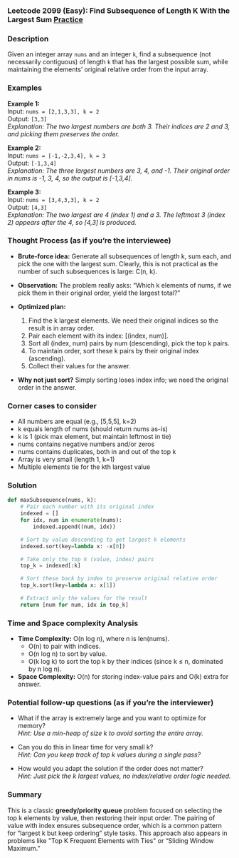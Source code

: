 ### Leetcode 2099 (Easy): Find Subsequence of Length K With the Largest Sum [Practice](https://leetcode.com/problems/find-subsequence-of-length-k-with-the-largest-sum)

### Description  
Given an integer array `nums` and an integer `k`, find a subsequence (not necessarily contiguous) of length `k` that has the largest possible sum, while maintaining the elements’ original relative order from the input array.

### Examples  

**Example 1:**  
Input: `nums = [2,1,3,3], k = 2`  
Output: `[3,3]`  
*Explanation: The two largest numbers are both 3. Their indices are 2 and 3, and picking them preserves the order.*

**Example 2:**  
Input: `nums = [-1,-2,3,4], k = 3`  
Output: `[-1,3,4]`  
*Explanation: The three largest numbers are 3, 4, and -1. Their original order in nums is -1, 3, 4, so the output is [-1,3,4].*

**Example 3:**  
Input: `nums = [3,4,3,3], k = 2`  
Output: `[4,3]`  
*Explanation: The two largest are 4 (index 1) and a 3. The leftmost 3 (index 2) appears after the 4, so [4,3] is produced.*

### Thought Process (as if you’re the interviewee)  
- **Brute-force idea:** Generate all subsequences of length k, sum each, and pick the one with the largest sum. Clearly, this is not practical as the number of such subsequences is large: C(n, k).
- **Observation:** The problem really asks: “Which k elements of nums, if we pick them in their original order, yield the largest total?”
- **Optimized plan:**
  1. Find the k largest elements. We need their original indices so the result is in array order.
  2. Pair each element with its index: [(index, num)].
  3. Sort all (index, num) pairs by num (descending), pick the top k pairs.
  4. To maintain order, sort these k pairs by their original index (ascending).
  5. Collect their values for the answer.

- **Why not just sort?** Simply sorting loses index info; we need the original order in the answer.

### Corner cases to consider  
- All numbers are equal (e.g., [5,5,5], k=2)
- k equals length of nums (should return nums as-is)
- k is 1 (pick max element, but maintain leftmost in tie)
- nums contains negative numbers and/or zeros
- nums contains duplicates, both in and out of the top k
- Array is very small (length 1, k=1)
- Multiple elements tie for the kth largest value

### Solution

```python
def maxSubsequence(nums, k):
    # Pair each number with its original index
    indexed = []
    for idx, num in enumerate(nums):
        indexed.append((num, idx))

    # Sort by value descending to get largest k elements
    indexed.sort(key=lambda x: -x[0])

    # Take only the top k (value, index) pairs
    top_k = indexed[:k]

    # Sort these back by index to preserve original relative order
    top_k.sort(key=lambda x: x[1])

    # Extract only the values for the result
    return [num for num, idx in top_k]
```

### Time and Space complexity Analysis  

- **Time Complexity:** O(n log n), where n is len(nums).
  - O(n) to pair with indices.
  - O(n log n) to sort by value.
  - O(k log k) to sort the top k by their indices (since k ≤ n, dominated by n log n).
- **Space Complexity:** O(n) for storing index-value pairs and O(k) extra for answer.

### Potential follow-up questions (as if you’re the interviewer)  

- What if the array is extremely large and you want to optimize for memory?  
  *Hint: Use a min-heap of size k to avoid sorting the entire array.*

- Can you do this in linear time for very small k?  
  *Hint: Can you keep track of top k values during a single pass?*

- How would you adapt the solution if the order does not matter?  
  *Hint: Just pick the k largest values, no index/relative order logic needed.*

### Summary
This is a classic **greedy/priority queue** problem focused on selecting the top k elements by value, then restoring their input order. The pairing of value with index ensures subsequence order, which is a common pattern for “largest k but keep ordering” style tasks. This approach also appears in problems like "Top K Frequent Elements with Ties" or “Sliding Window Maximum.”
